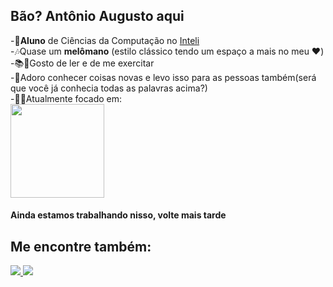 ## Bão? Antônio Augusto aqui


-👤**Aluno** de Ciências da Computação no [Inteli](https://www.inteli.edu.br/)          
-🎶Quase um **melômano** (estilo clássico tendo um espaço a mais no meu ❤️)       
-📚🏀Gosto de ler e de me exercitar                  
-🔎Adoro conhecer coisas novas e levo isso para as pessoas também(será que você já conhecia todas as palavras acima?)                            
-👨‍💻Atualmente focado em:             
<img width="150" src="https://media.istockphoto.com/id/1310718624/pt/foto/smiley.jpg?s=1024x1024&w=is&k=20&c=AmvkqrX-dVAU4ijnOxSOzttXPskmCMyyU7pFggtenwY=">  
 #### Ainda estamos trabalhando nisso, volte mais tarde

 ## Me encontre também:
 <a href="https://www.instagram.com/antonioatra">
<img src="https://img.shields.io/badge/-Instagram-%23E4405F?style=for-the-badge&logo=instagram&logoColor=white">
</a>
<a href="aatra8@gmail.com">
 <img src="https://img.shields.io/badge/Gmail-333333?style=for-the-badge&logo=gmail&logoColor=red">
</a>

